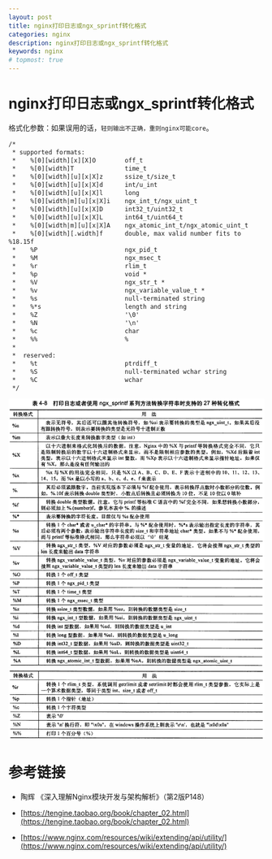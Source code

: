 ```yaml
---
layout: post
title: nginx打印日志或ngx_sprintf转化格式
categories: nginx
description: nginx打印日志或ngx_sprintf转化格式
keywords: nginx
# topmost: true
---
```


# nginx打印日志或ngx_sprintf转化格式

格式化参数：如果误用的话，`轻则输出不正确，重则nginx可能core`。

```
/*
 * supported formats:
 *    %[0][width][x][X]O        off_t
 *    %[0][width]T              time_t
 *    %[0][width][u][x|X]z      ssize_t/size_t
 *    %[0][width][u][x|X]d      int/u_int
 *    %[0][width][u][x|X]l      long
 *    %[0][width|m][u][x|X]i    ngx_int_t/ngx_uint_t
 *    %[0][width][u][x|X]D      int32_t/uint32_t
 *    %[0][width][u][x|X]L      int64_t/uint64_t
 *    %[0][width|m][u][x|X]A    ngx_atomic_int_t/ngx_atomic_uint_t
 *    %[0][width][.width]f      double, max valid number fits to %18.15f
 *    %P                        ngx_pid_t
 *    %M                        ngx_msec_t
 *    %r                        rlim_t
 *    %p                        void *
 *    %V                        ngx_str_t *
 *    %v                        ngx_variable_value_t *
 *    %s                        null-terminated string
 *    %*s                       length and string
 *    %Z                        '\0'
 *    %N                        '\n'
 *    %c                        char
 *    %%                        %
 *
 *  reserved:
 *    %t                        ptrdiff_t
 *    %S                        null-terminated wchar string
 *    %C                        wchar
 */
```

![ngx_sprintf](/img/ngx_sprintf.png)
![ngx_sprintf](/img/ngx_sprintf1.png)

# 参考链接

- 陶辉 《深入理解Nginx模块开发与架构解析》（第2版P148）

- [https://tengine.taobao.org/book/chapter_02.html](https://tengine.taobao.org/book/chapter_02.html)

- [https://www.nginx.com/resources/wiki/extending/api/utility/](https://www.nginx.com/resources/wiki/extending/api/utility/)
